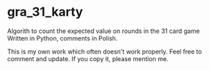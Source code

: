 # gra_31_karty
Algorith to count the expected value on rounds in the 31 card game  
Written in Python, comments in Polish.

This is my own work which often doesn't work properly. Feel free to comment and update. If you copy it, please mention me.

